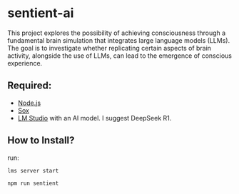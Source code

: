 # sentient-ai
This project explores the possibility of achieving consciousness through a fundamental brain simulation that integrates large language models (LLMs). The goal is to investigate whether replicating certain aspects of brain activity, alongside the use of LLMs, can lead to the emergence of conscious experience.

## Required: 
- [Node.js](https://nodejs.org/en/download)
- [Sox](https://sourceforge.net/projects/sox/files/sox/14.4.1/)
- [LM Studio](https://lmstudio.ai/ "LM Studio") with an AI model. I suggest DeepSeek R1.

## How to Install?
run:
```bash
lms server start
```

```bash
npm run sentient
```
